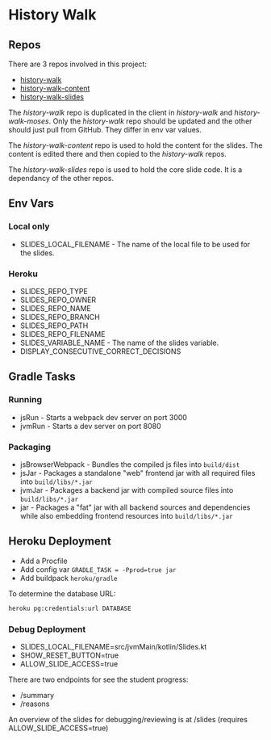 # History Walk

## Repos

There are 3 repos involved in this project:

* [history-walk](https://github.com/pambrose/history-walk)
* [history-walk-content](https://github.com/pambrose/history-walk-content)
* [history-walk-slides](https://github.com/pambrose/history-walk-slides)

The *history-walk* repo is duplicated in the client in *history-walk* and *history-walk-moses*. Only the *history-walk*
repo should be updated and the other should just pull from GitHub. They differ in env var values.

The *history-walk-content* repo is used to hold the content for the slides. The content is edited there and then
copied to the *history-walk* repos.

The *history-walk-slides* repo is used to hold the core slide code. It is a dependancy of the other repos.

## Env Vars

### Local only
* SLIDES_LOCAL_FILENAME - The name of the local file to be used for the slides.

### Heroku
* SLIDES_REPO_TYPE
* SLIDES_REPO_OWNER
* SLIDES_REPO_NAME
* SLIDES_REPO_BRANCH
* SLIDES_REPO_PATH
* SLIDES_REPO_FILENAME
* SLIDES_VARIABLE_NAME - The name of the slides variable.
* DISPLAY_CONSECUTIVE_CORRECT_DECISIONS

## Gradle Tasks

### Running

* jsRun - Starts a webpack dev server on port 3000
* jvmRun - Starts a dev server on port 8080

### Packaging

* jsBrowserWebpack - Bundles the compiled js files into `build/dist`
* jsJar - Packages a standalone "web" frontend jar with all required files into `build/libs/*.jar`
* jvmJar - Packages a backend jar with compiled source files into `build/libs/*.jar`
* jar - Packages a "fat" jar with all backend sources and dependencies while also embedding frontend resources
  into `build/libs/*.jar`

## Heroku Deployment

* Add a Procfile
* Add config var `GRADLE_TASK = -Pprod=true jar`
* Add buildpack `heroku/gradle`

To determine the database URL:
```bash
heroku pg:credentials:url DATABASE
```

### Debug Deployment

* SLIDES_LOCAL_FILENAME=src/jvmMain/kotlin/Slides.kt
* SHOW_RESET_BUTTON=true
* ALLOW_SLIDE_ACCESS=true

There are two endpoints for see the student progress:

* /summary
* /reasons

An overview of the slides for debugging/reviewing is at /slides
(requires ALLOW_SLIDE_ACCESS=true)
